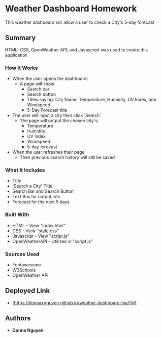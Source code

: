 # Weather Dashboard Homework
This weather dashboard will allow a user to check a City's 5-day forecast

## Summary
HTML, CSS, OpenWeather API, and Javascript was used to create this application

### How It Works
* When the user opens the dashboard:
  * A page will show:
    * Search bar
    * Search button
    * Titles saying: City Name, Temperature, Humidity, UV Index, and Windspeed
    * 5-Day Forecast title
* The user will input a city then click 'Search'
  * The page will output the chosen city's:
    * Temperature
    * Humidity
    * UV Index
    * Windspeed
    * 5-day forecast
* When the user refreshes their page
  * Their previous search history will still be saved


### What It Includes
* Title
* 'Search a City' Title
* Search Bar and Search Button
* Text Box for output info
* Forecast for the next 5 days

### Built With
* HTML - View "index.html"
* CSS - View "style.css"
* Javascript - View "script.js"
* OpenWeatherAPI - Utilized in "script.js"


### Sources Used
* Fontawesome
* W3Schools
* OpenWeather API




## Deployed Link
* [https://donnaxnguyen.github.io/weather-dashboard-hw/](#)


## Authors
* **Donna Nguyen** 
